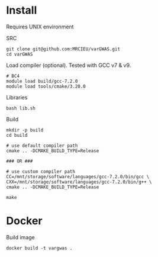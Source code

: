 # Install

Requires UNIX environment

SRC

```shell
git clone git@github.com:MRCIEU/varGWAS.git
cd varGWAS
```

Load compiler (optional). Tested with GCC v7 & v9.

```shell
# BC4
module load build/gcc-7.2.0
module load tools/cmake/3.20.0
```

Libraries

```shell
bash lib.sh
```

Build

```shell
mkdir -p build
cd build

# use default compiler path
cmake .. -DCMAKE_BUILD_TYPE=Release

### OR ###

# use custom compiler path
CC=/mnt/storage/software/languages/gcc-7.2.0/bin/gcc \
CXX=/mnt/storage/software/languages/gcc-7.2.0/bin/g++ \
cmake .. -DCMAKE_BUILD_TYPE=Release

make
```

# Docker

Build image

```shell
docker build -t vargwas .
```
